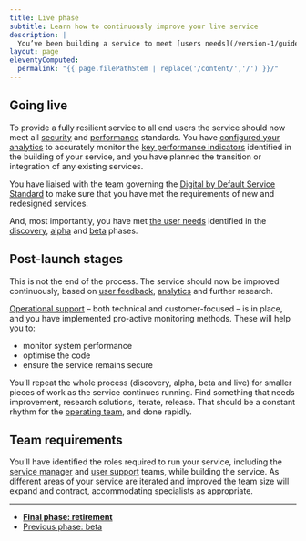 ```yaml
---
title: Live phase
subtitle: Learn how to continuously improve your live service
description: |
  You’ve been building a service to meet [users needs](/version-1/guides/user-needs/), and after your [public beta](/version-1/guides/beta-phase/) you have a tested solution that is ready to release.
layout: page
eleventyComputed:
  permalink: "{{ page.filePathStem | replace('/content/','/') }}/"
---
```


## Going live

To provide a fully resilient service to all end users the service should now meet all [security](/version-1/guides/information-security/) and [performance](/version-1/guides/measurement/) standards. You have [configured your analytics](/version-1/guides/analytics-tools/) to accurately monitor the [key performance indicators](/version-1/guides/measurement/) identified in the building of your service, and you have planned the transition or integration of any existing services.

You have liaised with the team governing the [Digital by Default Service Standard](/version-1/) to make sure that you have met the requirements of new and redesigned services.

And, most importantly, you have met [the user needs](/version-1/guides/user-needs/) identified in the [discovery](/version-1/guides/discovery-phase/), [alpha](/version-1/guides/alpha-phase/) and [beta](/version-1/guides/beta-phase/) phases.

## Post-launch stages

This is not the end of the process. The service should now be improved continuously, based on [user feedback](/version-1/guides/helpdesk/), [analytics](/version-1/guides/monitoring/) and further research.

[Operational support](/version-1/guides/operations/) – both technical and customer-focused – is in place, and you have implemented pro-active monitoring methods. These will help you to:

- monitor system performance
- optimise the code
- ensure the service remains secure

You’ll repeat the whole process (discovery, alpha, beta and live) for smaller pieces of work as the service continues running. Find something that needs improvement, research solutions, iterate, release. That should be a constant rhythm for the [operating team](/version-1/guides/the-team/), and done rapidly.

## Team requirements

You’ll have identified the roles required to run your service, including the [service manager](/version-1/guidesservice-manager/) and [user support](/version-1/guides/managing-user-support/) teams, while building the service. As different areas of your service are iterated and improved the team size will expand and contract, accommodating specialists as appropriate.

---

- **[Final phase: retirement](/version-1/guides/retirement-phase/)**
- [Previous phase: beta](/version-1/guides/beta-phase/)
